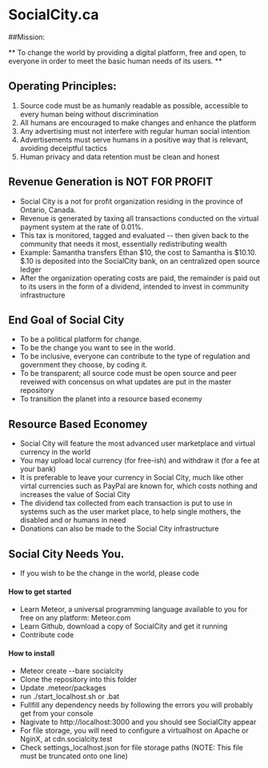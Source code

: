 # SocialCity.ca

##Mission: 

** To change the world by providing a digital platform, free and open, to everyone in order to meet the basic human needs of its users. **

## Operating Principles:

1) Source code must be as humanly readable as possible, accessible to every human being without discrimination
2) All humans are encouraged to make changes and enhance the platform
3) Any advertising must not interfere with regular human social intention
4) Advertisements must serve humans in a positive way that is relevant, avoiding deceiptful tactics
5) Human privacy and data retention must be clean and honest


## Revenue Generation is NOT FOR PROFIT

- Social City is a not for profit organization residing in the province of Ontario, Canada.
- Revenue is generated by taxing all transactions conducted on the virtual payment system at the rate of 0.01%.
- This tax is monitored, tagged and evaluated -- then given back to the community that needs it most, essentially redistributing wealth
- Example: Samantha transfers Ethan $10, the cost to Samantha is $10.10. $.10 is deposited into the SocialCity bank, on an centralized open source ledger
- After the organization operating costs are paid, the remainder is paid out to its users in the form of a dividend, intended to invest in community infrastructure

## End Goal of Social City

- To be a political platform for change.
- To be the change you want to see in the world.
- To be inclusive, everyone can contribute to the type of regulation and government they choose, by coding it.
- To be transparent; all source code must be open source and peer reveiwed with concensus on what updates are put in the master repository
- To transition the planet into a resource based econemy

## Resource Based Economey

- Social City will feature the most advanced user marketplace and virtual currency in the world
- You may upload local currency (for free-ish) and withdraw it (for a fee at your bank)
- It is preferable to leave your currency in Social City, much like other virtal currencies such as PayPal are known for, which costs nothing and increases the value of Social City
- The dividend tax collected from each transaction is put to use in systems such as the user market place, to help single mothers, the disabled and or humans in need
- Donations can also be made to the Social City infrastructure




## Social City Needs You.

- If you wish to be the change in the world, please code


#### How to get started

- Learn Meteor, a universal programming language available to you for free on any platform: Meteor.com
- Learn Github, download a copy of SocialCity and get it running
- Contribute code

#### How to install
- Meteor create --bare socialcity
- Clone the repository into this folder
- Update .meteor/packages
- run ./start_localhost.sh or .bat
- Fullfill any dependency needs by following the errors you will probably get from your console
- Nagivate to http://localhost:3000 and you should see SocialCity appear
- For file storage, you will need to configure a virtualhost on Apache or NginX, at cdn.socialcity.test
- Check settings_localhost.json for file storage paths (NOTE: This file must be truncated onto one line)




